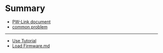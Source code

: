 # Summary

* [PW-Link document](README.md)
* [common problem](common-problem.md)

---

* [Use Tutorial](use-tutorial.md)
* [Load Firmware.md](load-firmware.md.md)




